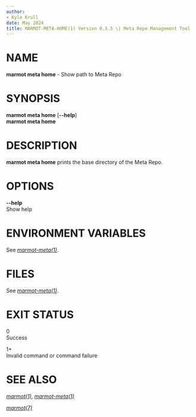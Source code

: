 ```yaml
---
author:
- Kyle Krull
date: May 2024
title: MARMOT-META-HOME(1) Version 0.5.5 \| Meta Repo Management Tool
---
```


# NAME

**marmot meta home** - Show path to Meta Repo

# SYNOPSIS

**marmot meta home** \[**\--help**\]\
**marmot meta home**

# DESCRIPTION

**marmot meta home** prints the base directory of the Meta Repo.

# OPTIONS

**\--help**  
Show help

# ENVIRONMENT VARIABLES

See [*marmot-meta(1)*](./marmot-meta.1.md).

# FILES

See [*marmot-meta(1)*](./marmot-meta.1.md).

# EXIT STATUS

0  
Success

1+  
Invalid command or command failure

# SEE ALSO

[*marmot(1)*](./marmot.1.md), [*marmot-meta(1)*](./marmot-meta.1.md)

[*marmot(7)*](./marmot.7.md)
